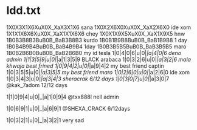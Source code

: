# Idd.txt

1X0X3X1X6XuX0X_XaX3X1X6    sana 
1X0X2X6X0XuX0X_XaX2X6X0     ide xom
1X1X1X6X6XuX0X_XaX1X1X6X6    chey
1X0X1X9X5XuX0X_XaX1X9X5     hnw
1B0B3B8B3BuB0B_BaB3B8B3     kurdo
1B0B1B9B8BuB0B_BaB1B9B8   1 day
1B0B4B9B4BuB0B_BaB4B9B4  1day
1B0B3B5B5BuB0B_BaB3B5B5  maro
1B0B2B6B0BuB0B_BaB2B6B0    my id tesla 
1|0|4|0|6|u|0|_|a|4|0|6     deno admin
1|1|3|5|9|u|0|_|a|1|3|5|9  BLACK arabaca
1|0|3|2|6|u|0|_|a|3|2|6    mala khwaja best frined
1|0|9|4|2|u|0|_|a|9|4|2   my best friend captin
1|0|3|5|5|u|0|_|a|3|5|5  my best friend maro
1|0|2|6|0|u|0|_|a|2|6|0   ide xom
1|0|3|4|3|u|0|_|a|3|4|3    sheracrak 6/12 days
1|0|3|0|7|u|0|_|a|3|0|7    @kak_7adom 12/12 days

1|1|0|9|4|u|0|_|a|1|0|9|4   @txx888l nell admin

1|0|6|9|1|u|0|_|a|6|9|1    @SHEXA_CRACK 6/12days

1|0|3|2|1|u|0|_|a|3|2|1     very sad 
